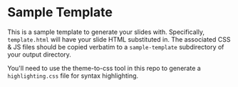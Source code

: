 # Sample Template

This is a sample template to generate your slides with. Specifically,
`template.html` will have your slide HTML substituted in.  The associated
CSS & JS files should be copied verbatim to a `sample-template`
subdirectory of your output directory.

You'll need to use the theme-to-css tool in this repo to generate
a `highlighting.css` file for syntax highlighting.

